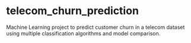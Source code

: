 # telecom_churn_prediction
Machine Learning project to predict customer churn in a telecom dataset using multiple classification algorithms and model comparison.
